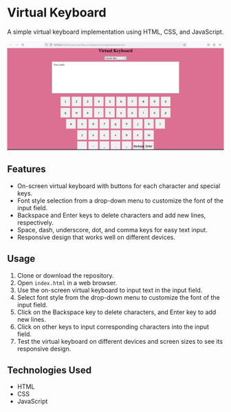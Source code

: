 # Virtual Keyboard

A simple virtual keyboard implementation using HTML, CSS, and JavaScript.

![Virtual Keyboard](img.png)

## Features

- On-screen virtual keyboard with buttons for each character and special keys.
- Font style selection from a drop-down menu to customize the font of the input field.
- Backspace and Enter keys to delete characters and add new lines, respectively.
- Space, dash, underscore, dot, and comma keys for easy text input.
- Responsive design that works well on different devices.

## Usage

1. Clone or download the repository.
2. Open `index.html` in a web browser.
3. Use the on-screen virtual keyboard to input text in the input field.
4. Select font style from the drop-down menu to customize the font of the input field.
5. Click on the Backspace key to delete characters, and Enter key to add new lines.
6. Click on other keys to input corresponding characters into the input field.
7. Test the virtual keyboard on different devices and screen sizes to see its responsive design.

## Technologies Used

- HTML
- CSS
- JavaScript

